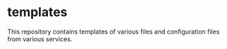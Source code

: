 # templates

This repository contains templates of various files and configuration files from various services.
